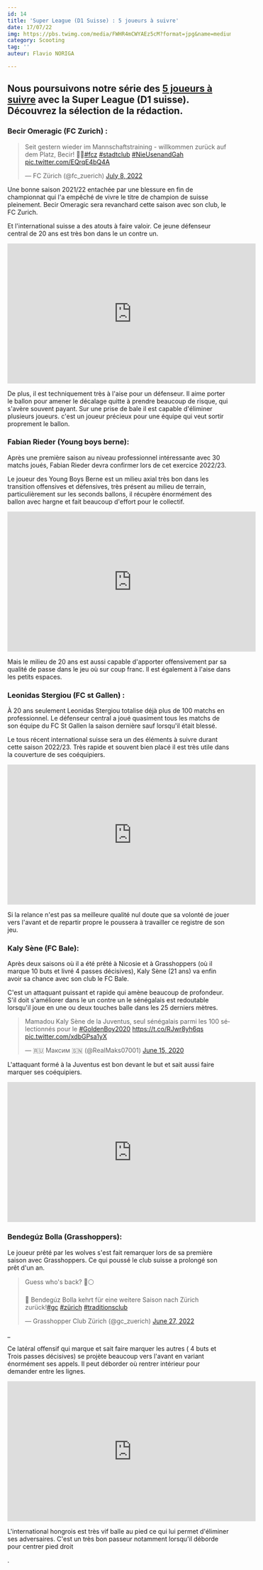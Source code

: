 ```yaml
---
id: 14
title: 'Super League (D1 Suisse) : 5 joueurs à suivre'
date: 17/07/22
img: https://pbs.twimg.com/media/FWHR4mCWYAEz5cM?format=jpg&name=medium
category: Scooting
tag: ''
auteur: Flavio NORIGA

---
```

## Nous poursuivons notre série des [5 joueurs à suivre](https://flash-football.fr/actu/5-joueurs-a-suivre-en-liga-i/ "5 joueurs à suivre en Superliga (D1 Roumanie)") avec la Super League (D1 suisse). Découvrez la sélection de la rédaction.

### Becir Omeragic (FC Zurich) :

<blockquote class="twitter-tweet"><p lang="de" dir="ltr">Seit gestern wieder im Mannschaftstraining - willkommen zurück auf dem Platz, Becir! 💪🏽<a href="[https://twitter.com/hashtag/fcz?src=hash&amp;ref_src=twsrc%5Etfw](https://twitter.com/hashtag/fcz?src=hash&amp;ref_src=twsrc%5Etfw "https://twitter.com/hashtag/fcz?src=hash&amp;ref_src=twsrc%5Etfw")">#fcz</a> <a href="[https://twitter.com/hashtag/stadtclub?src=hash&amp;ref_src=twsrc%5Etfw](https://twitter.com/hashtag/stadtclub?src=hash&amp;ref_src=twsrc%5Etfw "https://twitter.com/hashtag/stadtclub?src=hash&amp;ref_src=twsrc%5Etfw")">#stadtclub</a> <a href="[https://twitter.com/hashtag/NieUsenandGah?src=hash&amp;ref_src=twsrc%5Etfw](https://twitter.com/hashtag/NieUsenandGah?src=hash&amp;ref_src=twsrc%5Etfw "https://twitter.com/hashtag/NieUsenandGah?src=hash&amp;ref_src=twsrc%5Etfw")">#NieUsenandGah</a> <a href="https://t.co/EQrqE4bQ4A">pic.twitter.com/EQrqE4bQ4A</a></p>&mdash; FC Zürich (@fc_zuerich) <a href="[https://twitter.com/fc_zuerich/status/1545384693889122304?ref_src=twsrc%5Etfw](https://twitter.com/fc_zuerich/status/1545384693889122304?ref_src=twsrc%5Etfw "https://twitter.com/fc_zuerich/status/1545384693889122304?ref_src=twsrc%5Etfw")">July 8, 2022</a></blockquote> <script async src="[https://platform.twitter.com/widgets.js](https://platform.twitter.com/widgets.js "https://platform.twitter.com/widgets.js")" charset="utf-8"></script>

Une bonne saison 2021/22 entachée par une blessure en fin de championnat qui l'a empêché de vivre le titre de champion de suisse pleinement. Becir Omeragic sera revanchard cette saison avec son club, le FC Zurich.

Et l'international suisse a des atouts à faire valoir. Ce jeune défenseur central de 20 ans est très bon dans le un contre un.

<iframe width="560" height="315" src="https://www.youtube.com/embed/Es1axU1Bk7g?start=22" title="YouTube video player" frameborder="0" allow="accelerometer; autoplay; clipboard-write; encrypted-media; gyroscope; picture-in-picture" allowfullscreen></iframe>

 De plus, il est techniquement très à l'aise pour un défenseur. Il aime porter le ballon pour amener le décalage quitte à prendre beaucoup de risque, qui s'avère souvent payant. Sur une prise de bale il est capable d'éliminer plusieurs joueurs. c'est un joueur précieux pour une équipe qui veut sortir proprement le ballon.

### Fabian Rieder (Young boys berne):

  
Après une première saison au niveau professionnel intéressante avec 30 matchs joués, Fabian Rieder devra confirmer lors de cet exercice 2022/23. 

Le joueur des Young Boys Berne est un milieu axial très bon dans les transition offensives et défensives, très présent au milieu de terrain, particulièrement sur les seconds ballons, il récupère énormément des ballon avec hargne et fait beaucoup d'effort pour le collectif.

<iframe width="560" height="315" src="https://www.youtube.com/embed/AsQTYjATlGc" title="YouTube video player" frameborder="0" allow="accelerometer; autoplay; clipboard-write; encrypted-media; gyroscope; picture-in-picture" allowfullscreen></iframe>

Mais le milieu de 20 ans est aussi capable d'apporter offensivement par sa qualité de passe dans le jeu où sur coup franc. Il est également à l'aise dans les petits espaces.

### Leonidas Stergiou (FC st Gallen) :

À 20 ans seulement Leonidas Stergiou totalise déjà plus de 100 matchs en professionnel. Le défenseur central a joué quasiment tous les matchs de son équipe du FC St Gallen la saison dernière sauf lorsqu'il était blessé.

Le tous récent international suisse sera un des éléments à suivre durant cette saison 2022/23. Très rapide et souvent bien placé il est très utile dans la couverture de ses coéquipiers.

<iframe width="560" height="315" src="https://www.youtube.com/embed/xCJ6G5GEnDg?start=22" title="YouTube video player" frameborder="0" allow="accelerometer; autoplay; clipboard-write; encrypted-media; gyroscope; picture-in-picture" allowfullscreen></iframe>

Si la relance n'est pas sa meilleure qualité nul doute que sa volonté de jouer vers l'avant et de repartir propre le poussera à travailler ce registre de son jeu.

### Kaly Sène (FC Bale):

  
Après deux saisons où il a été prêté à Nicosie et à Grasshoppers (où il marque 10 buts et livré 4 passes décisives), Kaly Sène (21 ans) va enfin avoir sa chance avec son club le FC Bale. 

C'est un attaquant puissant et rapide qui amène beaucoup de profondeur. S'il doit s'améliorer dans le un contre un le sénégalais est redoutable lorsqu'il joue en une ou deux touches balle dans les 25 derniers mètres.

<blockquote class="twitter-tweet"><p lang="fr" dir="ltr">Mamadou Kaly Sène de la Juventus, seul sénégalais parmi les 100 sélectionnés pour le <a href="[https://twitter.com/hashtag/GoldenBoy2020?src=hash&amp;ref_src=twsrc%5Etfw](https://twitter.com/hashtag/GoldenBoy2020?src=hash&amp;ref_src=twsrc%5Etfw "https://twitter.com/hashtag/GoldenBoy2020?src=hash&amp;ref_src=twsrc%5Etfw")">#GoldenBoy2020</a> <a href="https://t.co/RJwr8yh6qs">https://t.co/RJwr8yh6qs</a> <a href="https://t.co/xdbGPsa1yX">pic.twitter.com/xdbGPsa1yX</a></p>&mdash; 🇷🇺 Максим 🇸🇳 (@RealMaks07001) <a href="[https://twitter.com/RealMaks07001/status/1272583551746289664?ref_src=twsrc%5Etfw](https://twitter.com/RealMaks07001/status/1272583551746289664?ref_src=twsrc%5Etfw "https://twitter.com/RealMaks07001/status/1272583551746289664?ref_src=twsrc%5Etfw")">June 15, 2020</a></blockquote> <script async src="[https://platform.twitter.com/widgets.js](https://platform.twitter.com/widgets.js "https://platform.twitter.com/widgets.js")" charset="utf-8"></script>

L'attaquant formé à la Juventus est bon devant le but et sait aussi faire marquer ses coéquipiers.

<iframe width="560" height="315" src="https://www.youtube.com/embed/EfQ4exbuzzM" title="YouTube video player" frameborder="0" allow="accelerometer; autoplay; clipboard-write; encrypted-media; gyroscope; picture-in-picture" allowfullscreen></iframe>

### Bendegúz Bolla (Grasshoppers):

Le joueur prêté par les wolves s'est fait remarquer lors de sa première saison avec Grasshoppers. Ce qui poussé le club suisse a prolongé son prêt d'un an.

<blockquote class="twitter-tweet"><p lang="de" dir="ltr">Guess who&#39;s back? 🔵⚪<br><br>📝 Bendegúz Bolla kehrt für eine weitere Saison nach Zürich zurück!<a href="[https://twitter.com/hashtag/gc?src=hash&amp;ref_src=twsrc%5Etfw](https://twitter.com/hashtag/gc?src=hash&amp;ref_src=twsrc%5Etfw "https://twitter.com/hashtag/gc?src=hash&amp;ref_src=twsrc%5Etfw")">#gc</a> <a href="[https://twitter.com/hashtag/z%C3%BCrich?src=hash&amp;ref_src=twsrc%5Etfw](https://twitter.com/hashtag/z%C3%BCrich?src=hash&amp;ref_src=twsrc%5Etfw "https://twitter.com/hashtag/z%C3%BCrich?src=hash&amp;ref_src=twsrc%5Etfw")">#zürich</a> <a href="[http_://twitter.com/hashtag/traditionsclub?src=hash&amp;ref_src=twsrc%5Etfw_](https://twitter.com/hashtag/traditionsclub?src=hash&amp;ref_src=twsrc%5Etfw "https://twitter.com/hashtag/traditionsclub?src=hash&amp;ref_src=twsrc%5Etfw")_">#traditionsclub</a></p>&mdash; Grasshopper Club Zürich (@gc_zuerich) <a href="_[_https://twitter.com/gc_zuerich/status/1541360855912169472?ref_src=twsrc%5Etfw_](https://twitter.com/gc_zuerich/status/1541360855912169472?ref_src=twsrc%5Etfw "https://twitter.com/gc_zuerich/status/1541360855912169472?ref_src=twsrc%5Etfw")_">June 27, 2022</a></blockquote> <script async src="_[_https://platform.twitter.com/widgets.js_](https://platform.twitter.com/widgets.js "https://platform.twitter.com/widgets.js")_" charset="utf-8"></script>_

Ce latéral offensif qui marque et sait faire marquer les autres ( 4 buts et Trois passes décisives) se projète beaucoup vers l'avant en variant énormément ses appels. Il peut déborder où rentrer intérieur pour demander entre les lignes. 

<iframe width="560" height="315" src="https://www.youtube.com/embed/ZEMB9GMTtoY" title="YouTube video player" frameborder="0" allow="accelerometer; autoplay; clipboard-write; encrypted-media; gyroscope; picture-in-picture" allowfullscreen></iframe>

L'international hongrois est très vif balle au pied ce qui lui permet d'éliminer ses adversaires. C'est un très bon passeur notamment lorsqu'il déborde pour centrer pied droit 

.